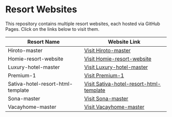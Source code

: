 # Resort Websites

This repository contains multiple resort websites, each hosted via GitHub Pages. Click on the links below to visit them.

| Resort Name | Website Link |
|-------------|--------------|
| Hiroto-master | [Visit Hiroto-master](https://auxxweb.github.io/resort-webistes/hiroto-master/) |
| Homie-resort-website | [Visit Homie-resort-website](https://auxxweb.github.io/resort-webistes/Homie-resort-website/) |
| Luxury-hotel-master | [Visit Luxury-hotel-master](https://auxxweb.github.io/resort-webistes/luxury-hotel-master/) |
| Premium-1 | [Visit Premium-1](https://auxxweb.github.io/resort-webistes/Premium-1/) |
| Sativa-hotel-resort-html-template | [Visit Sativa-hotel-resort-html-template](https://auxxweb.github.io/resort-webistes/sativa-hotel-resort-html-template/) |
| Sona-master | [Visit Sona-master](https://auxxweb.github.io/resort-webistes/sona-master/) |
| Vacayhome-master | [Visit Vacayhome-master](https://auxxweb.github.io/resort-webistes/vacayhome-master/) |